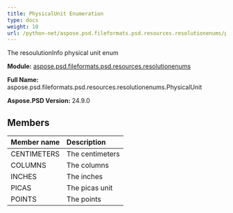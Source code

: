 ```yaml
---
title: PhysicalUnit Enumeration
type: docs
weight: 10
url: /python-net/aspose.psd.fileformats.psd.resources.resolutionenums/physicalunit/
---
```


The resoulutionInfo physical unit enum

**Module:** [aspose.psd.fileformats.psd.resources.resolutionenums](/psd/python-net/aspose.psd.fileformats.psd.resources.resolutionenums/)

**Full Name:** aspose.psd.fileformats.psd.resources.resolutionenums.PhysicalUnit

**Aspose.PSD Version:** 24.9.0

## **Members**
| **Member name** | **Description** |
| :- | :- |
| CENTIMETERS | The centimeters |
| COLUMNS | The columns |
| INCHES | The inches |
| PICAS | The picas unit |
| POINTS | The points |
